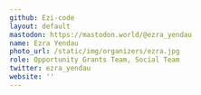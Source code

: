 ```yaml
---
github: Ezi-code
layout: default
mastodon: https://mastodon.world/@ezra_yendau
name: Ezra Yendau
photo_url: /static/img/organizers/ezra.jpg
role: Opportunity Grants Team, Social Team
twitter: ezra_yendau
website: ''
---
```

